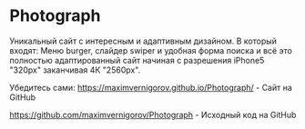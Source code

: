 # Photograph

Уникальный сайт с интересным и адаптивным дизайном.
В который входят: Меню burger, слайдер swiper и удобная форма поиска и всё это полностью адаптированный сайт начиная с разрешения iPhone5 "320px" заканчивая 4К "2560px".

Убедитесь сами:
https://maximvernigorov.github.io/Photograph/ - Сайт на GitHub

https://github.com/maximvernigorov/Photograph - Исходный код на GitHub
